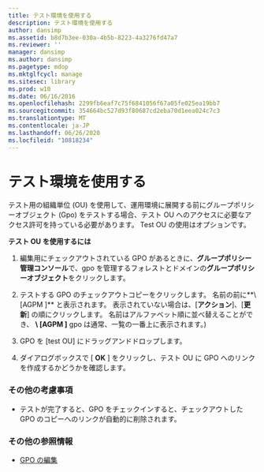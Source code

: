 ```yaml
---
title: テスト環境を使用する
description: テスト環境を使用する
author: dansimp
ms.assetid: b8d7b3ee-030a-4b5b-8223-4a3276fd47a7
ms.reviewer: ''
manager: dansimp
ms.author: dansimp
ms.pagetype: mdop
ms.mktglfcycl: manage
ms.sitesec: library
ms.prod: w10
ms.date: 06/16/2016
ms.openlocfilehash: 2299fb6eaf7c75f6841056f67a05fe025ea19bb7
ms.sourcegitcommit: 354664bc527d93f80687cd2eba70d1eea024c7c3
ms.translationtype: MT
ms.contentlocale: ja-JP
ms.lasthandoff: 06/26/2020
ms.locfileid: "10818234"
---
```

# テスト環境を使用する


テスト用の組織単位 (OU) を使用して、運用環境に展開する前にグループポリシーオブジェクト (Gpo) をテストする場合、テスト OU へのアクセスに必要なアクセス許可を持っている必要があります。 Test OU の使用はオプションです。

**テスト OU を使用するには**

1.  編集用にチェックアウトされている GPO があるときに、**グループポリシー管理コンソール**で、gpo を管理するフォレストとドメインの**グループポリシーオブジェクト**をクリックします。

2.  テストする GPO のチェックアウトコピーをクリックします。 名前の前に**\ [AGPM \]** と表示されます。 表示されていない場合は、[**アクション**]、[**更新**] の順にクリックします。 名前はアルファベット順に並べ替えることができ、 **\ [AGPM \]** gpo は通常、一覧の一番上に表示されます。)

3.  GPO を [test OU] にドラッグアンドドロップします。

4.  ダイアログボックスで [ **OK** ] をクリックし、テスト OU に GPO へのリンクを作成するかどうかを確認します。

### その他の考慮事項

-   テストが完了すると、GPO をチェックインすると、チェックアウトした GPO のコピーへのリンクが自動的に削除されます。

### その他の参照情報

-   [GPO の編集](editing-a-gpo.md)

 

 





